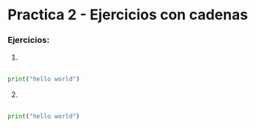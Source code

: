 # Practica 2 - Ejercicios con cadenas

### Ejercicios:

1.

```python

print("hello world")

```

2.

```python

print("hello world")

```